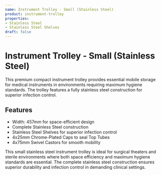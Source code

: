 ```yaml
---
name: Instrument Trolley - Small (Stainless Steel)
product: instrument-trolley
properties:
- Stainless Steel
- Stainless Steel Shelves
draft: false
---
```


# Instrument Trolley - Small (Stainless Steel)

This premium compact instrument trolley provides essential mobile storage for medical instruments in environments requiring maximum hygiene standards. The trolley features a fully stainless steel construction for superior infection control.

## Features

- Width: 457mm for space-efficient design
- Complete Stainless Steel construction
- Stainless Steel Shelves for superior infection control
- 4x25mm Chrome-Plated Caps to seal Top Tubes
- 4x75mm Swivel Castors for smooth mobility

This small stainless steel instrument trolley is ideal for surgical theaters and sterile environments where both space efficiency and maximum hygiene standards are essential. The complete stainless steel construction ensures superior durability and infection control in demanding clinical settings.
